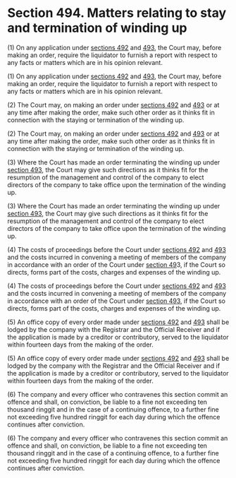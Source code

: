 # Section 494. Matters relating to stay and termination of winding up

\(1\) On any application under [sections 492](section-492.-power-of-court-to-stay-winding-up.md) and [493](section-493.-power-of-court-to-terminate-winding-up.md), the Court may, before making an order, require the liquidator to furnish a report with respect to any facts or matters which are in his opinion relevant.

\(1\) On any application under [sections 492](section-492.-power-of-court-to-stay-winding-up.md) and [493](section-493.-power-of-court-to-terminate-winding-up.md), the Court may, before making an order, require the liquidator to furnish a report with respect to any facts or matters which are in his opinion relevant.

\(2\) The Court may, on making an order under [sections 492](section-492.-power-of-court-to-stay-winding-up.md) and [493](section-493.-power-of-court-to-terminate-winding-up.md) or at any time after making the order, make such other order as it thinks fit in connection with the staying or termination of the winding up.

\(2\) The Court may, on making an order under [sections 492](section-492.-power-of-court-to-stay-winding-up.md) and [493](section-493.-power-of-court-to-terminate-winding-up.md) or at any time after making the order, make such other order as it thinks fit in connection with the staying or termination of the winding up.

\(3\) Where the Court has made an order terminating the winding up under [section 493](section-493.-power-of-court-to-terminate-winding-up.md), the Court may give such directions as it thinks fit for the resumption of the management and control of the company to elect directors of the company to take office upon the termination of the winding up.

\(3\) Where the Court has made an order terminating the winding up under [section 493](section-493.-power-of-court-to-terminate-winding-up.md), the Court may give such directions as it thinks fit for the resumption of the management and control of the company to elect directors of the company to take office upon the termination of the winding up.

\(4\) The costs of proceedings before the Court under [sections 492](section-492.-power-of-court-to-stay-winding-up.md) and [493](section-493.-power-of-court-to-terminate-winding-up.md) and the costs incurred in convening a meeting of members of the company in accordance with an order of the Court under [section 49](section-493.-power-of-court-to-terminate-winding-up.md)3, if the Court so directs, forms part of the costs, charges and expenses of the winding up.

\(4\) The costs of proceedings before the Court under [sections 492](section-492.-power-of-court-to-stay-winding-up.md) and [493](section-493.-power-of-court-to-terminate-winding-up.md) and the costs incurred in convening a meeting of members of the company in accordance with an order of the Court under [section 493](section-493.-power-of-court-to-terminate-winding-up.md), if the Court so directs, forms part of the costs, charges and expenses of the winding up.

\(5\) An office copy of every order made under [sections 492](section-492.-power-of-court-to-stay-winding-up.md) and [493](section-493.-power-of-court-to-terminate-winding-up.md) shall be lodged by the company with the Registrar and the Official Receiver and if the application is made by a creditor or contributory, served to the liquidator within fourteen days from the making of the order.

\(5\) An office copy of every order made under [sections 492](section-492.-power-of-court-to-stay-winding-up.md) and [493](section-493.-power-of-court-to-terminate-winding-up.md) shall be lodged by the company with the Registrar and the Official Receiver and if the application is made by a creditor or contributory, served to the liquidator within fourteen days from the making of the order.

\(6\) The company and every officer who contravenes this section commit an offence and shall, on conviction, be liable to a fine not exceeding ten thousand ringgit and in the case of a continuing offence, to a further fine not exceeding five hundred ringgit for each day during which the offence continues after conviction.

\(6\) The company and every officer who contravenes this section commit an offence and shall, on conviction, be liable to a fine not exceeding ten thousand ringgit and in the case of a continuing offence, to a further fine not exceeding five hundred ringgit for each day during which the offence continues after conviction.

